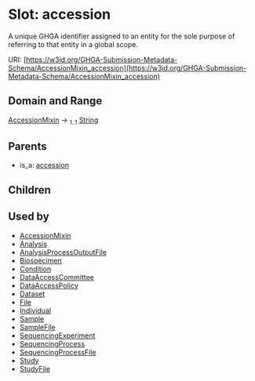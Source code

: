 
# Slot: accession


A unique GHGA identifier assigned to an entity for the sole purpose of referring to that entity in a global scope.

URI: [https://w3id.org/GHGA-Submission-Metadata-Schema/AccessionMixin_accession](https://w3id.org/GHGA-Submission-Metadata-Schema/AccessionMixin_accession)


## Domain and Range

[AccessionMixin](AccessionMixin.md) &#8594;  <sub>1..1</sub> [String](types/String.md)

## Parents

 *  is_a: [accession](accession.md)

## Children


## Used by

 * [AccessionMixin](AccessionMixin.md)
 * [Analysis](Analysis.md)
 * [AnalysisProcessOutputFile](AnalysisProcessOutputFile.md)
 * [Biospecimen](Biospecimen.md)
 * [Condition](Condition.md)
 * [DataAccessCommittee](DataAccessCommittee.md)
 * [DataAccessPolicy](DataAccessPolicy.md)
 * [Dataset](Dataset.md)
 * [File](File.md)
 * [Individual](Individual.md)
 * [Sample](Sample.md)
 * [SampleFile](SampleFile.md)
 * [SequencingExperiment](SequencingExperiment.md)
 * [SequencingProcess](SequencingProcess.md)
 * [SequencingProcessFile](SequencingProcessFile.md)
 * [Study](Study.md)
 * [StudyFile](StudyFile.md)
